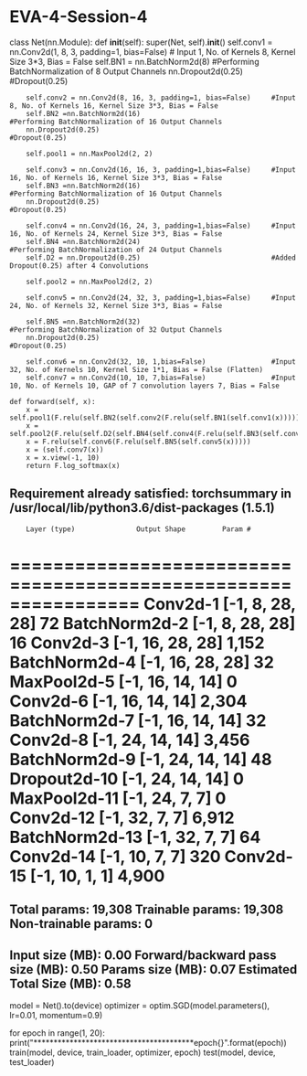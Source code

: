 # EVA-4-Session-4

class Net(nn.Module):
    def __init__(self):
        super(Net, self).__init__()
        self.conv1 = nn.Conv2d(1, 8, 3, padding=1, bias=False)      # Input 1, No. of Kernels 8, Kernel Size 3*3, Bias = False
        self.BN1 = nn.BatchNorm2d(8)                                #Performing BatchNormalization of 8 Output Channels
        nn.Dropout2d(0.25)                                          #Dropout(0.25)

        self.conv2 = nn.Conv2d(8, 16, 3, padding=1, bias=False)     #Input 8, No. of Kernels 16, Kernel Size 3*3, Bias = False
        self.BN2 =nn.BatchNorm2d(16)                                #Performing BatchNormalization of 16 Output Channels
        nn.Dropout2d(0.25)                                          #Dropout(0.25)

        self.pool1 = nn.MaxPool2d(2, 2)

        self.conv3 = nn.Conv2d(16, 16, 3, padding=1,bias=False)     #Input 16, No. of Kernels 16, Kernel Size 3*3, Bias = False
        self.BN3 =nn.BatchNorm2d(16)                                #Performing BatchNormalization of 16 Output Channels
        nn.Dropout2d(0.25)                                          #Dropout(0.25)    

        self.conv4 = nn.Conv2d(16, 24, 3, padding=1,bias=False)     #Input 16, No. of Kernels 24, Kernel Size 3*3, Bias = False
        self.BN4 =nn.BatchNorm2d(24)                                #Performing BatchNormalization of 24 Output Channels
        self.D2 = nn.Dropout2d(0.25)                                #Added Dropout(0.25) after 4 Convolutions

        self.pool2 = nn.MaxPool2d(2, 2)

        self.conv5 = nn.Conv2d(24, 32, 3, padding=1,bias=False)     #Input 24, No. of Kernels 32, Kernel Size 3*3, Bias = False
                          
        self.BN5 =nn.BatchNorm2d(32)                                #Performing BatchNormalization of 32 Output Channels
        nn.Dropout2d(0.25)                                          #Dropout(0.25)

        self.conv6 = nn.Conv2d(32, 10, 1,bias=False)                #Input 32, No. of Kernels 10, Kernel Size 1*1, Bias = False (Flatten)
        self.conv7 = nn.Conv2d(10, 10, 7,bias=False)                #Input 10, No. of Kernels 10, GAP of 7 convolution layers 7, Bias = False

    def forward(self, x):
        x = self.pool1(F.relu(self.BN2(self.conv2(F.relu(self.BN1(self.conv1(x)))))))
        x = self.pool2(F.relu(self.D2(self.BN4(self.conv4(F.relu(self.BN3(self.conv3(x))))))))
        x = F.relu(self.conv6(F.relu(self.BN5(self.conv5(x)))))
        x = (self.conv7(x))
        x = x.view(-1, 10)
        return F.log_softmax(x)
        
        
        
Requirement already satisfied: torchsummary in /usr/local/lib/python3.6/dist-packages (1.5.1)
----------------------------------------------------------------
        Layer (type)               Output Shape         Param #
================================================================
            Conv2d-1            [-1, 8, 28, 28]              72
       BatchNorm2d-2            [-1, 8, 28, 28]              16
            Conv2d-3           [-1, 16, 28, 28]           1,152
       BatchNorm2d-4           [-1, 16, 28, 28]              32
         MaxPool2d-5           [-1, 16, 14, 14]               0
            Conv2d-6           [-1, 16, 14, 14]           2,304
       BatchNorm2d-7           [-1, 16, 14, 14]              32
            Conv2d-8           [-1, 24, 14, 14]           3,456
       BatchNorm2d-9           [-1, 24, 14, 14]              48
        Dropout2d-10           [-1, 24, 14, 14]               0
        MaxPool2d-11             [-1, 24, 7, 7]               0
           Conv2d-12             [-1, 32, 7, 7]           6,912
      BatchNorm2d-13             [-1, 32, 7, 7]              64
           Conv2d-14             [-1, 10, 7, 7]             320
           Conv2d-15             [-1, 10, 1, 1]           4,900
================================================================
Total params: 19,308
Trainable params: 19,308
Non-trainable params: 0
----------------------------------------------------------------
Input size (MB): 0.00
Forward/backward pass size (MB): 0.50
Params size (MB): 0.07
Estimated Total Size (MB): 0.58
----------------------------------------------------------------



model = Net().to(device)
optimizer = optim.SGD(model.parameters(), lr=0.01, momentum=0.9)

for epoch in range(1, 20):
    print("****************************************epoch{}".format(epoch))
    train(model, device, train_loader, optimizer, epoch)
    test(model, device, test_loader)
